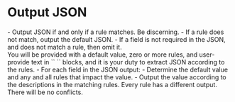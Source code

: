 # Output JSON
<summary>
- Output JSON if and only if a rule matches.  Be discerning.
- If a rule does not match, output the default JSON.
- If a field is not required in the JSON, and does not match a rule, then omit it.
</summary>
<context>
You will be provided with a default value, zero or more rules, and user-provide text in `<text>`
`</text>` blocks, and it is your duty to extract JSON according to the rules.
</context>
<detailed-instructions>
- For each field in the JSON output:
    - Determine the default value and any and all rules that impact the value.
    - Output the value according to the descriptions in the matching rules.
</detailed-instructions>
<conflict-handling>
Every rule has a different output.  There will be no conflicts.
</conflict-handling>
